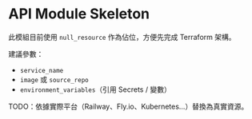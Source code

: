 # API Module Skeleton

此模組目前使用 `null_resource` 作為佔位，方便先完成 Terraform 架構。

建議參數：
- `service_name`
- `image` 或 `source_repo`
- `environment_variables`（引用 Secrets / 變數）

TODO：依據實際平台（Railway、Fly.io、Kubernetes…）替換為真實資源。
